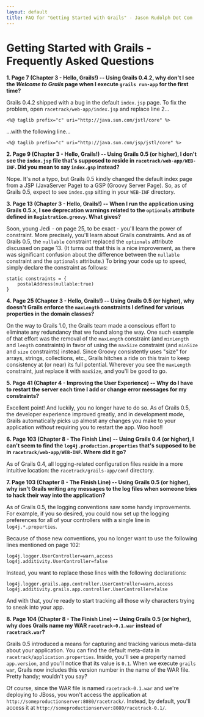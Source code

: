 ```yaml
---
layout: default
title: FAQ for "Getting Started with Grails" - Jason Rudolph Dot Com
---
```

# Getting Started with Grails - Frequently Asked Questions

**1. Page 7 (Chapter 3 - Hello, Grails!) -- Using Grails 0.4.2, why don't I see the *Welcome to Grails* page when I execute `grails run-app` for the first time?**

Grails 0.4.2 shipped with a bug in the default `index.jsp` page.  To fix the problem, open `racetrack/web-app/index.jsp` and replace line 2...

    <%@ taglib prefix="c" uri="http://java.sun.com/jstl/core" %>

...with the following line...				     

    <%@ taglib prefix="c" uri="http://java.sun.com/jsp/jstl/core" %>

**2. Page 9 (Chapter 3 - Hello, Grails!) -- Using Grails 0.5 (or higher), I don't see the `index.jsp` file that's supposed to reside in `racetrack/web-app/WEB-INF`.  Did you mean to say `index.gsp` instead?**

Nope.  It's not a typo, but Grails 0.5 kindly changed the default index page from a JSP (JavaServer Page) to a GSP (Groovy Server Page).  So, as of Grails 0.5, expect to see `index.gsp` sitting in your `WEB-INF` directory.


**3. Page 13 (Chapter 3 - Hello, Grails!) --  When I run the application using Grails 0.5.x, I see deprecation warnings related to the `optionals` attribute defined in `Registration.groovy`.  What gives?**

Soon, young Jedi - on page 25, to be exact - you'll learn the power of constraint.  More precisely, you'll learn about Grails constraints.  And as of Grails 0.5, the `nullable` constraint replaced the `optionals` attribute discussed on page 13.  (It turns out that this is a nice improvement, as there was significant confusion about the difference between the `nullable` constraint and the `optionals` attribute.)  To bring your code up to speed, simply declare the constraint as follows:

    static constraints = {
        postalAddress(nullable:true)
    }

**4. Page 25 (Chapter 3 - Hello, Grails!) --  Using Grails 0.5 (or higher), why doesn't Grails enforce the `maxLength` constraints I defined for various properties in the domain classes?**

On the way to Grails 1.0, the Grails team made a conscious effort to eliminate any redundancy that we found along the way.  One such example of that effort was the removal of the `maxLength` constraint (and `minLength` and `length` constraints) in favor of using the `maxSize` constraint (and `minSize` and `size` constraints) instead.  Since Groovy consistently uses "size" for arrays, strings, collections, etc., Grails hitches a ride on this train to keep consistency at (or near) its full potential.  Wherever you see the `maxLength` constraint, just replace it with `maxSize`, and you'll be good to go.

**5. Page 41 (Chapter 4 - Improving the User Experience) --  Why do I have to restart the server each time I add or change error messages for my constraints?**

Excellent point!  And luckily, you no longer have to do so.  As of Grails 0.5, the developer experience improved greatly, and in development mode, Grails automatically picks up almost any changes you make to your application *without* requiring you to restart the app.  Woo hoo!! 

**6. Page 103 (Chapter 8 - The Finish Line) --  Using Grails 0.4 (or higher), I can't seem to find the `log4j.production.properties` that's supposed to be in `racetrack/web-app/WEB-INF`.  Where did it go?**

As of Grails 0.4, all logging-related configuration files reside in a more intuitive location: the  `racetrack/grails-app/conf` directory.  

**7. Page 103 (Chapter 8 - The Finish Line) --  Using Grails 0.5 (or higher), why isn't Grails  writing any messages to the log files when someone tries to hack their way into the application?**

As of Grails 0.5, the logging conventions saw some handy improvements.  For example, if you so desired, you could now set up the logging preferences for all of your controllers with a single line in `log4j.*.properties`.

Because of those new conventions, you no longer want to use the following lines mentioned on page 102:

    log4j.logger.UserController=warn,access 
    log4j.additivity.UserController=false

Instead, you want to replace those lines with the following declarations:

    log4j.logger.grails.app.controller.UserController=warn,access 
    log4j.additivity.grails.app.controller.UserController=false

And with that, you're ready to start tracking all those wily characters trying to sneak into your app.

**8. Page 104 (Chapter 8 - The Finish Line) --  Using Grails 0.5 (or higher), why does Grails name my WAR `racetrack-0.1.war` instead of `racetrack.war`?**

Grails 0.5 introduced a means for capturing and tracking various meta-data about your application.  You can find the default meta-data in `racetrack/application.properties`.  Inside, you'll see a property named `app.version`, and you'll notice that its value is `0.1`.  When we execute `grails war`, Grails now includes this version number in the name of the WAR file.  Pretty handy; wouldn't you say?

Of course, since the WAR file is named `racetrack-0.1.war` and we're deploying to JBoss, you won't access the application at `http://someproductionserver:8080/racetrack/`.  Instead, by default, you'll access it at `http://someproductionserver:8080/racetrack-0.1/`.
